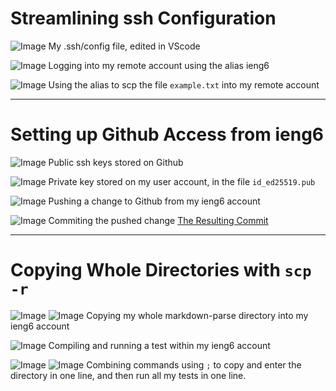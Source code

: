 # **Streamlining ssh Configuration**
![Image](https://dwengxz.github.io/cse15l-lab-reports/sshconfig.jpg)
My .ssh/config file, edited in VScode

![Image](https://dwengxz.github.io/cse15l-lab-reports/sshAlias.PNG)
Logging into my remote account using the alias ieng6

![Image](https://dwengxz.github.io/cse15l-lab-reports/scpIeng6.PNG)
Using the alias to scp the file `example.txt` into my remote account

---
# **Setting up Github Access from ieng6**
![Image](https://dwengxz.github.io/cse15l-lab-reports/publickey.PNG)
Public ssh keys stored on Github

![Image](https://dwengxz.github.io/cse15l-lab-reports/privateKey.PNG)
Private key stored on my user account, in the file `id_ed25519.pub`

![Image](https://dwengxz.github.io/cse15l-lab-reports/gitPUSHED.PNG)
Pushing a change to Github from my ieng6 account

![Image](https://dwengxz.github.io/cse15l-lab-reports/gitcommit.PNG)
Commiting the pushed change
[The Resulting Commit](https://github.com/dwengxz/markdown-parser/actions/runs/2336689595)

---
# **Copying Whole Directories with `scp -r`**
![Image](https://dwengxz.github.io/cse15l-lab-reports/scpr1.PNG)
![Image](https://dwengxz.github.io/cse15l-lab-reports/scpr2.PNG)
Copying my whole markdown-parse directory into my ieng6 account

![Image](https://dwengxz.github.io/cse15l-lab-reports/scprrun1.PNG)
Compiling and running a test within my ieng6 account

![Image](https://dwengxz.github.io/cse15l-lab-reports/entering1.PNG)
![Image](https://dwengxz.github.io/cse15l-lab-reports/entering2.PNG)
Combining commands using `;` to copy and enter the directory in one line, and then run all my tests in one line. 


